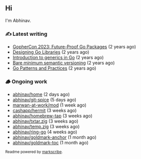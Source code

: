 ## Hi

I'm Abhinav.

### ✍️ Latest writing


- [GopherCon 2023: Future-Proof Go Packages](https://abhinavg.net/2023/09/27/future-proof-packages/) (2 years ago)
- [Designing Go Libraries](https://abhinavg.net/2022/12/06/designing-go-libraries/) (2 years ago)
- [Introduction to generics in Go](https://abhinavg.net/2022/11/23/generics-intro/) (2 years ago)
- [Bare minimum semantic versioning](https://abhinavg.net/2022/11/07/semver/) (2 years ago)
- [Go Patterns and Practices](https://abhinavg.net/2022/09/19/go-patterns-and-practices-talk/) (2 years ago)

### 🪵 Ongoing work


- [abhinav/home](https://github.com/abhinav/home) (2 days ago)
- [abhinav/git-spice](https://github.com/abhinav/git-spice) (5 days ago)
- [marwan-at-work/mod](https://github.com/marwan-at-work/mod) (1 week ago)
- [cashapp/hermit](https://github.com/cashapp/hermit) (3 weeks ago)
- [abhinav/homebrew-tap](https://github.com/abhinav/homebrew-tap) (3 weeks ago)
- [abhinav/txtar.zig](https://github.com/abhinav/txtar.zig) (3 weeks ago)
- [abhinav/temp.zig](https://github.com/abhinav/temp.zig) (3 weeks ago)
- [abhinav/ring-go](https://github.com/abhinav/ring-go) (4 weeks ago)
- [abhinav/goldmark-anchor](https://github.com/abhinav/goldmark-anchor) (1 month ago)
- [abhinav/goldmark-toc](https://github.com/abhinav/goldmark-toc) (1 month ago)

<sub>Readme powered by [markscribe](https://github.com/muesli/markscribe).</sub>
